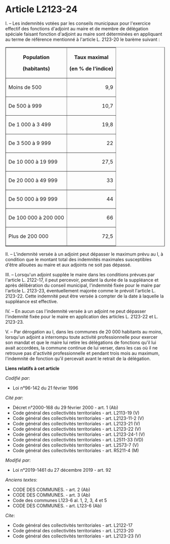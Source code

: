 # Article L2123-24

I. – Les indemnités votées par les conseils municipaux pour l'exercice effectif des fonctions d'adjoint au maire et de membre
de délégation spéciale faisant fonction d'adjoint au maire sont déterminées en appliquant au terme de référence mentionné à
l'article L. 2123-20 le barème suivant :

<table border="1">
  <tbody>
    <tr>
      <th>

Population

(habitants)</th>
      <th>

Taux maximal

(en % de l'indice)</th>
    </tr>
    <tr>
      <td align="justify">

Moins de 500</td>
      <td align="right">

9,9</td>
    </tr>
    <tr>
      <td align="justify">

De 500 à 999</td>
      <td align="right">

10,7</td>
    </tr>
    <tr>
      <td align="justify">

De 1 000 à 3 499</td>
      <td align="right">

19,8</td>
    </tr>
    <tr>
      <td align="justify">

De 3 500 à 9 999</td>
      <td align="right">

22</td>
    </tr>
    <tr>
      <td align="justify">

De 10 000 à 19 999</td>
      <td align="right">

27,5</td>
    </tr>
    <tr>
      <td align="justify">

De 20 000 à 49 999</td>
      <td align="right">

33</td>
    </tr>
    <tr>
      <td align="justify">

De 50 000 à 99 999</td>
      <td align="right">

44</td>
    </tr>
    <tr>
      <td align="justify">

De 100 000 à 200 000</td>
      <td align="right">

66</td>
    </tr>
    <tr>
      <td align="justify">

Plus de 200 000</td>
      <td align="right">

72,5</td>
    </tr>
  </tbody>
</table>

II. – L'indemnité versée à un adjoint peut dépasser le maximum prévu au I, à condition que le montant total des indemnités
maximales susceptibles d'être allouées au maire et aux adjoints ne soit pas dépassé.

III. – Lorsqu'un adjoint supplée le maire dans les conditions prévues par l'article L. 2122-17, il peut percevoir, pendant la
durée de la suppléance et après délibération du conseil municipal, l'indemnité fixée pour le maire par l'article L. 2123-23,
éventuellement majorée comme le prévoit l'article L. 2123-22. Cette indemnité peut être versée à compter de la date à
laquelle la suppléance est effective.

IV. – En aucun cas l'indemnité versée à un adjoint ne peut dépasser l'indemnité fixée pour le maire en application des
articles L. 2123-22 et L. 2123-23.

V. – Par dérogation au I, dans les communes de 20 000 habitants au moins, lorsqu'un adjoint a interrompu toute activité
professionnelle pour exercer son mandat et que le maire lui retire les délégations de fonctions qu'il lui avait accordées, la
commune continue de lui verser, dans les cas où il ne retrouve pas d'activité professionnelle et pendant trois mois au
maximum, l'indemnité de fonction qu'il percevait avant le retrait de la délégation.

**Liens relatifs à cet article**

_Codifié par_:

  - Loi n°96-142 du 21 février 1996

_Cité par_:

  - Décret n°2000-168 du 29 février 2000 - art. 1 (Ab)
  - Code général des collectivités territoriales - art. L2113-19 (V)
  - Code général des collectivités territoriales - art. L2123-11-2 (V)
  - Code général des collectivités territoriales - art. L2123-21 (V)
  - Code général des collectivités territoriales - art. L2123-22 (V)
  - Code général des collectivités territoriales - art. L2123-24-1 (V)
  - Code général des collectivités territoriales - art. L2511-33 (VD)
  - Code général des collectivités territoriales - art. L2573-7 (V)
  - Code général des collectivités territoriales - art. R5211-4 (M)

_Modifié par_:

  - Loi n°2019-1461 du 27 décembre 2019 - art. 92

_Anciens textes_:

  - CODE DES COMMUNES. - art. 2 (Ab)
  - CODE DES COMMUNES. - art. 3 (Ab)
  - Code des communes L123-6 al. 1, 2, 3, 4 et 5
  - CODE DES COMMUNES. - art. L123-6 (Ab)

_Cite_:

  - Code général des collectivités territoriales - art. L2122-17
  - Code général des collectivités territoriales - art. L2123-20
  - Code général des collectivités territoriales - art. L2123-23 (V)
